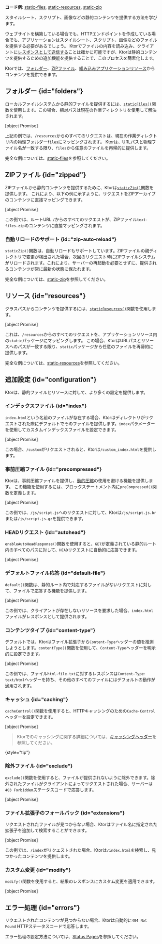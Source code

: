 [//]: # (title: 静的コンテンツの提供)

<show-structure for="chapter" depth="2"/>

<tldr>
<p><b>コード例</b>:
<a href="https://github.com/ktorio/ktor-documentation/tree/%ktor_version%/codeSnippets/snippets/static-files">static-files</a>,
<a href="https://github.com/ktorio/ktor-documentation/tree/%ktor_version%/codeSnippets/snippets/static-resources">static-resources</a>,
<a href="https://github.com/ktorio/ktor-documentation/tree/%ktor_version%/codeSnippets/snippets/static-zip">static-zip</a>
</p>
</tldr>

<link-summary>
スタイルシート、スクリプト、画像などの静的コンテンツを提供する方法を学びます。
</link-summary>

ウェブサイトを構築している場合でも、HTTPエンドポイントを作成している場合でも、アプリケーションはスタイルシート、スクリプト、画像などのファイルを提供する必要があるでしょう。
Ktorでファイルの内容を読み込み、クライアントに[レスポンスとして送信する](server-responses.md)ことは確かに可能ですが、Ktorは静的コンテンツを提供するための追加機能を提供することで、このプロセスを簡素化します。

Ktorでは、[フォルダー](#folders)、[ZIPファイル](#zipped)、[組み込みアプリケーションリソース](#resources)からコンテンツを提供できます。

## フォルダー {id="folders"}

ローカルファイルシステムから静的ファイルを提供するには、[`staticFiles()`](https://api.ktor.io/ktor-server/ktor-server-core/io.ktor.server.http.content/static-files.html)関数を使用します。この場合、相対パスは現在の作業ディレクトリを使用して解決されます。

 [object Promise]

上記の例では、`/resources`からのすべてのリクエストは、現在の作業ディレクトリ内の物理フォルダー`files`にマッピングされます。
Ktorは、URLパスと物理ファイル名が一致する限り、`files`から任意のファイルを再帰的に提供します。

完全な例については、[static-files](https://github.com/ktorio/ktor-documentation/tree/%ktor_version%/codeSnippets/snippets/static-files)を参照してください。

## ZIPファイル {id="zipped"}

ZIPファイルから静的コンテンツを提供するために、Ktorは[`staticZip()`](https://api.ktor.io/ktor-server/ktor-server-core/io.ktor.server.http.content/static-zip.html)関数を提供します。
これにより、以下の例に示すように、リクエストをZIPアーカイブのコンテンツに直接マッピングできます。

 [object Promise]

この例では、ルートURL `/`からのすべてのリクエストが、ZIPファイル`text-files.zip`のコンテンツに直接マッピングされます。

### 自動リロードのサポート {id="zip-auto-reload"}

`staticZip()`関数は、自動リロードもサポートしています。ZIPファイルの親ディレクトリで変更が検出された場合、次回のリクエスト時にZIPファイルシステムがリロードされます。これにより、サーバーの再起動を必要とせずに、提供されるコンテンツが常に最新の状態に保たれます。

完全な例については、[static-zip](https://github.com/ktorio/ktor-documentation/tree/%ktor_version%/codeSnippets/snippets/static-zip)を参照してください。

## リソース {id="resources"}

クラスパスからコンテンツを提供するには、[`staticResources()`](https://api.ktor.io/ktor-server/ktor-server-core/io.ktor.server.http.content/static-resources.html)関数を使用します。

[object Promise]

これは、`/resources`からのすべてのリクエストを、アプリケーションリソース内の`static`パッケージにマッピングします。
この場合、KtorはURLパスとリソースへのパスが一致する限り、`static`パッケージから任意のファイルを再帰的に提供します。

完全な例については、[static-resources](https://github.com/ktorio/ktor-documentation/tree/%ktor_version%/codeSnippets/snippets/static-resources)を参照してください。

## 追加設定 {id="configuration"}

Ktorは、静的ファイルとリソースに対して、より多くの設定を提供します。

### インデックスファイル {id="index"}

`index.html`という名前のファイルが存在する場合、Ktorはディレクトリがリクエストされた際にデフォルトでそのファイルを提供します。`index`パラメーターを使用してカスタムインデックスファイルを設定できます。

[object Promise]

この場合、`/custom`がリクエストされると、Ktorは`/custom_index.html`を提供します。

### 事前圧縮ファイル {id="precompressed"}

Ktorは、事前圧縮ファイルを提供し、[動的圧縮](server-compression.md)の使用を避ける機能を提供します。
この機能を使用するには、ブロックステートメント内に`preCompressed()`関数を定義します。

[object Promise]

この例では、`/js/script.js`へのリクエストに対して、Ktorは`/js/script.js.br`または`/js/script.js.gz`を提供できます。

### HEADリクエスト {id="autohead"}

`enableAutoHeadResponse()`関数を使用すると、`GET`が定義されている静的ルート内のすべてのパスに対して、`HEAD`リクエストに自動的に応答できます。

[object Promise]

### デフォルトファイル応答 {id="default-file"}

`default()`関数は、静的ルート内で対応するファイルがないリクエストに対して、ファイルで応答する機能を提供します。

[object Promise]

この例では、クライアントが存在しないリソースを要求した場合、`index.html`ファイルがレスポンスとして提供されます。

### コンテンツタイプ {id="content-type"}

デフォルトでは、Ktorはファイル拡張子から`Content-Type`ヘッダーの値を推測しようとします。`contentType()`関数を使用して、`Content-Type`ヘッダーを明示的に設定できます。

[object Promise]

この例では、ファイル`html-file.txt`に対するレスポンスは`Content-Type: text/html`ヘッダーを持ち、その他のすべてのファイルにはデフォルトの動作が適用されます。

### キャッシュ {id="caching"}

`cacheControl()`関数を使用すると、HTTPキャッシングのための`Cache-Control`ヘッダーを設定できます。

[object Promise]

> Ktorでのキャッシングに関する詳細については、[キャッシングヘッダー](server-caching-headers.md)を参照してください。
>
{style="tip"}

### 除外ファイル {id="exclude"}

`exclude()`関数を使用すると、ファイルが提供されないように除外できます。除外されたファイルがクライアントによってリクエストされた場合、サーバーは`403 Forbidden`ステータスコードで応答します。

[object Promise]

### ファイル拡張子のフォールバック {id="extensions"}

リクエストされたファイルが見つからない場合、Ktorはファイル名に指定された拡張子を追加して検索することができます。

[object Promise]

この例では、`/index`がリクエストされた場合、Ktorは`/index.html`を検索し、見つかったコンテンツを提供します。

### カスタム変更 {id="modify"}

`modify()`関数を使用すると、結果のレスポンスにカスタム変更を適用できます。

[object Promise]

## エラー処理 {id="errors"}

リクエストされたコンテンツが見つからない場合、Ktorは自動的に`404 Not Found` HTTPステータスコードで応答します。

エラー処理の設定方法については、[Status Pages](server-status-pages.md)を参照してください。